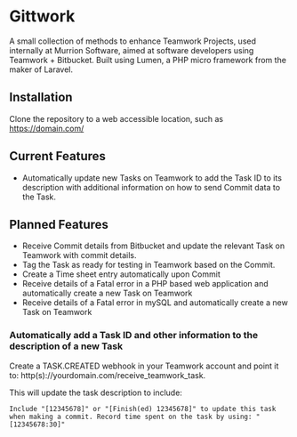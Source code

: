 # Gittwork

A small collection of methods to enhance Teamwork Projects, used internally at Murrion Software, aimed at software developers using Teamwork + Bitbucket. Built using Lumen, a PHP micro framework from the maker of Laravel.

## Installation

Clone the repository to a web accessible location, such as https://domain.com/

## Current Features

* Automatically update new Tasks on Teamwork to add the Task ID to its description with additional information on how to send Commit data to the Task.

## Planned Features

* Receive Commit details from Bitbucket and update the relevant Task on Teamwork with commit details.
* Tag the Task as ready for testing in Teamwork based on the Commit.
* Create a Time sheet entry automatically upon Commit
* Receive details of a Fatal error in a PHP based web application and automatically create a new Task on Teamwork
* Receive details of a Fatal error in mySQL and automatically create a new Task on Teamwork

### Automatically add a Task ID and other information to the description of a new Task

Create a TASK.CREATED webhook in your Teamwork account and point it to: http(s)://yourdomain.com/receive_teamwork_task.

This will update the task description to include:

```Include "[12345678]" or "[Finish(ed) 12345678]" to update this task when making a commit. Record time spent on the task by using: "[12345678:30]"```